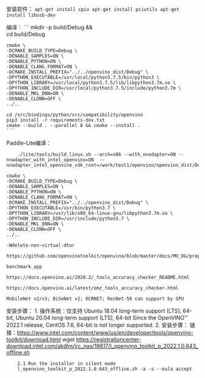 安装软件：
    ```
        apt-get install cpio
        apt-get install pciutils
        apt-get install libusb-dev
    ```

编译：
    ```
    mkdir -p build/Debug && \
    cd build/Debug 
    
    cmake \
    -DCMAKE_BUILD_TYPE=Debug \
    -DENABLE_SAMPLES=ON \
    -DENABLE_PYTHON=ON \
    -DENABLE_CLANG_FORMAT=ON \
    -DCMAKE_INSTALL_PREFIX="../../openvino_dist/Debug" \
    -DPYTHON_EXECUTABLE=/usr/local/python3.7.5/bin/python3 \
    -DPYTHON_LIBRARY=/usr/local/python3.7.5/lib/libpython3.7m.so \
    -DPYTHON_INCLUDE_DIR=/usr/local/python3.7.5/include/python3.7m \
    -DENABLE_MKL_DNN=ON \
    -DENABLE_CLDNN=OFF \
    ../..

    cd /src/bindings/python/src/compatibility/openvino
    pip3 install -r requirements-dev.txt
    cmake --build . --parallel 8 && cmake --install .
    ```

Paddle-Lite编译：
```
    ./lite/tools/build_linux.sh --arch=x86 --with_nnadapter=ON --nnadapter_with_intel_openvino=ON  --nnadapter_intel_openvino_sdk_root=/work/test1/openvino/openvino_dist/Debug
```


    cmake \
    -DCMAKE_BUILD_TYPE=Debug \
    -DENABLE_SAMPLES=ON \
    -DENABLE_PYTHON=ON \
    -DENABLE_CLANG_FORMAT=ON \
    -DCMAKE_INSTALL_PREFIX="../../openvino_dist/Debug" \
    -DPYTHON_EXECUTABLE=/usr/bin/python3.7 \
    -DPYTHON_LIBRARY=/usr/lib/x86_64-linux-gnu/libpython3.7m.so \
    -DPYTHON_INCLUDE_DIR=/usr/include/python3.7 \
    -DENABLE_MKL_DNN=ON \
    -DENABLE_CLDNN=OFF \
    ../..

    -Wdelete-non-virtual-dtor

    https://github.com/openvinotoolkit/openvino/blob/master/docs/MO_DG/prepare_model/convert_model/Convert_Model_From_Paddle.md

    benchmark_app

    https://docs.openvino.ai/2020.2/_tools_accuracy_checker_README.html

    https://docs.openvino.ai/latest/omz_tools_accuracy_checker.html

    MobileNet v2/v3; BiSeNet v2; OCRNET; ResNet-50 can support by GPU

安装步骤：
    1. 操作系统：仅支持 Ubuntu 18.04 long-term support (LTS), 64-bit,
                     Ubuntu 20.04 long-term support (LTS), 64-bit
       Since the OpenVINO™ 2022.1 release, CentOS 7.6, 64-bit is not longer supported.
    2. 安装步骤：
        链接：https://www.intel.com/content/www/us/en/developer/tools/openvino-toolkit/download.html
        wget https://registrationcenter-download.intel.com/akdlm/irc_nas/18617/l_openvino_toolkit_p_2022.1.0.643_offline.sh

        2.1 Run the installer in silent mode 
        l_openvino_toolkit_p_2022.1.0.643_offline.sh -a -s --eula accept